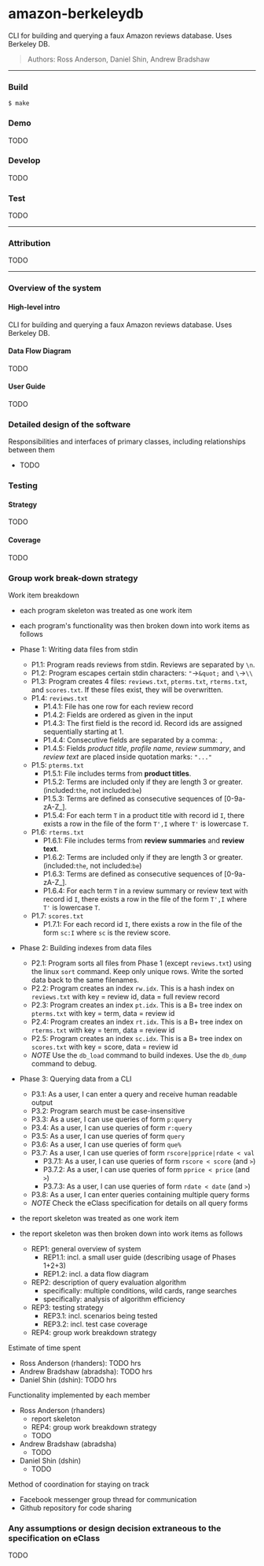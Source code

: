 # amazon-berkeleydb

CLI for building and querying a faux Amazon reviews database. Uses Berkeley DB.

> Authors: Ross Anderson, Daniel Shin, Andrew Bradshaw

---

### Build

`$ make`

### Demo

TODO

### Develop

TODO

### Test

TODO

---

### Attribution

TODO

---

### Overview of the system

#### High-level intro

CLI for building and querying a faux Amazon reviews database. Uses Berkeley DB.

#### Data Flow Diagram

TODO

#### User Guide

TODO

### Detailed design of the software

Responsibilities and interfaces of primary classes, including relationships between them
- TODO 

### Testing

#### Strategy

TODO

#### Coverage

TODO

### Group work break-down strategy

Work item breakdown

- each program skeleton was treated as one work item
- each program's functionality was then broken down into work items as follows

- Phase 1: Writing data files from stdin
  - P1.1: Program reads reviews from stdin. Reviews are separated by `\n`.
  - P1.2: Program escapes certain stdin characters: `"`->`&quot;` and `\`->`\\`
  - P1.3: Program creates 4 files: `reviews.txt`, `pterms.txt`, `rterms.txt`, and `scores.txt`. If these files exist, they will be overwritten.
  - P1.4: `reviews.txt`
  	- P1.4.1: File has one row for each review record
  	- P1.4.2: Fields are ordered as given in the input
  	- P1.4.3: The first field is the record id. Record ids are assigned sequentially starting at 1.
  	- P1.4.4: Consecutive fields are separated by a comma: `,`
  	- P1.4.5: Fields *product title*, *profile name*, *review summary*, and *review text* are placed inside quotation marks: `"..."`
  - P1.5: `pterms.txt`
  	- P1.5.1: File includes terms from **product titles**.
  	- P1.5.2: Terms are included only if they are length 3 or greater. (included:`the`, not included:`be`)
  	- P1.5.3: Terms are defined as consecutive sequences of [0-9a-zA-Z_].
  	- P1.5.4: For each term `T` in a product title with record id `I`, there exists a row in the file of the form `T',I` where `T'` is lowercase `T`.
  - P1.6: `rterms.txt`
  	- P1.6.1: File includes terms from **review summaries** and **review text**.
  	- P1.6.2: Terms are included only if they are length 3 or greater. (included:`the`, not included:`be`)
  	- P1.6.3: Terms are defined as consecutive sequences of [0-9a-zA-Z_].
  	- P1.6.4: For each term `T` in a review summary or review text with record id `I`, there exists a row in the file of the form `T',I` where `T'` is lowercase `T`.
  - P1.7: `scores.txt`
    - P1.7.1: For each record id `I`, there exists a row in the file of the form `sc:I` where `sc` is the review score.

- Phase 2: Building indexes from data files
  - P2.1: Program sorts all files from Phase 1 (except `reviews.txt`) using the linux `sort` command. Keep only unique rows. Write the sorted data back to the same filenames.
  - P2.2: Program creates an index `rw.idx`. This is a hash index on `reviews.txt` with key = review id, data = full review record
  - P2.3: Program creates an index `pt.idx`. This is a B+ tree index on `pterms.txt` with key = term, data = review id
  - P2.4: Program creates an index `rt.idx`. This is a B+ tree index on `rterms.txt` with key = term, data = review id
  - P2.5: Program creates an index `sc.idx`. This is a B+ tree index on `scores.txt` with key = score, data = review id
  - *NOTE* Use the `db_load` command to build indexes. Use the `db_dump` command to debug.

- Phase 3: Querying data from a CLI
  - P3.1: As a user, I can enter a query and receive human readable output
  - P3.2: Program search must be case-insensitive
  - P3.3: As a user, I can use queries of form `p:query`
  - P3.4: As a user, I can use queries of form `r:query`
  - P3.5: As a user, I can use queries of form `query`
  - P3.6: As a user, I can use queries of form `que%`
  - P3.7: As a user, I can use queries of form `rscore|pprice|rdate < val`
  	- P3.7.1: As a user, I can use queries of form `rscore < score` (and `>`)
  	- P3.7.2: As a user, I can use queries of form `pprice < price` (and `>`)
  	- P3.7.3: As a user, I can use queries of form `rdate < date` (and `>`)
  - P3.8: As a user, I can enter queries containing multiple query forms
  - *NOTE* Check the eClass specification for details on all query forms

- the report skeleton was treated as one work item
- the report skeleton was then broken down into work items as follows
  - REP1: general overview of system
    - REP1.1: incl. a small user guide (describing usage of Phases 1+2+3)
    - REP1.2: incl. a data flow diagram
  - REP2: description of query evaluation algorithm
    - specifically: multiple conditions, wild cards, range searches
    - specifically: analysis of algorithm efficiency
  - REP3: testing strategy
    - REP3.1: incl. scenarios being tested
    - REP3.2: incl. test case coverage
  - REP4: group work breakdown strategy

Estimate of time spent
- Ross Anderson (rhanders): TODO hrs
- Andrew Bradshaw (abradsha): TODO hrs
- Daniel Shin (dshin): TODO hrs

Functionality implemented by each member
- Ross Anderson (rhanders)
  - report skeleton
  - REP4: group work breakdown strategy
  - TODO
- Andrew Bradshaw (abradsha)
  - TODO
- Daniel Shin (dshin)
  - TODO

Method of coordination for staying on track
- Facebook messenger group thread for communication
- Github repository for code sharing

### Any assumptions or design decision extraneous to the specification on eClass

TODO
